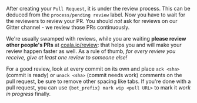 After creating your `Pull Request`, it is under the review process. This can be deduced from the `process/pending review` label. Now you have to wait for the reviewers to review your PR. You should *not* ask for reviews on our Gitter channel - we review those PRs continuously.

We're usually swamped with reviews, while you are waiting **please review other people's PRs** at [coala.io/review](https://coala.io/review): that helps you and will make your review happen faster as well. As a rule of thumb, *for every review you receive, give at least one review to someone else!*

For a good review, look at every commit on its own and place `ack <sha>` (commit is ready) or `unack <sha>` (commit needs work) comments on the pull request, be sure to remove other spacing like tabs. If you're done with a pull request, you can use `{bot_prefix} mark wip <pull URL>` to mark it *work in progress* finally.
